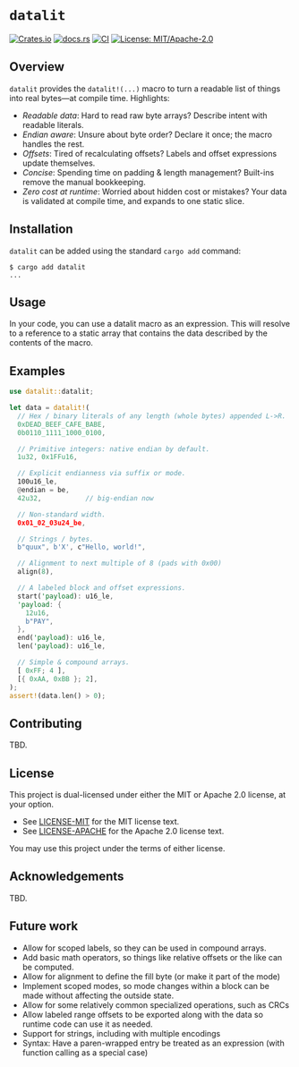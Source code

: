 # `datalit`

[![Crates.io](https://img.shields.io/crates/v/datalit.svg)](https://crates.io/crates/datalit)
[![docs.rs](https://docs.rs/datalit/badge.svg)](https://docs.rs/datalit)
[![CI](https://github.com/naerbnic/datalit/actions/workflows/ci.yaml/badge.svg?branch=main)](https://github.com/naerbnic/datalit/actions/workflows/ci.yaml)
[![License: MIT/Apache-2.0](https://img.shields.io/badge/license-MIT%2FApache--2.0-blue.svg)](https://github.com/naerbnic/datalit#license)

## Overview

`datalit` provides the `datalit!(...)` macro to turn a readable list of things
into real bytes—at compile time. Highlights:

- _Readable data_: Hard to read raw byte arrays? Describe intent with readable
  literals.
- _Endian aware_: Unsure about byte order? Declare it once; the macro
  handles the rest.
- _Offsets_: Tired of recalculating offsets? Labels and
  offset expressions update themselves.
- _Concise_: Spending time on padding & length management? Built-ins remove
  the manual bookkeeping.
- _Zero cost at runtime_: Worried about hidden cost or mistakes? Your data is
  validated at compile time, and expands to one static slice.

## Installation

`datalit` can be added using the standard `cargo add` command:

```shell
$ cargo add datalit
...
```

## Usage

In your code, you can use a datalit macro as an expression. This will resolve
to a reference to a static array that contains the data described by the
contents of the macro.

## Examples

```rust
use datalit::datalit;

let data = datalit!(
  // Hex / binary literals of any length (whole bytes) appended L->R.
  0xDEAD_BEEF_CAFE_BABE,
  0b0110_1111_1000_0100,

  // Primitive integers: native endian by default.
  1u32, 0x1FFu16,

  // Explicit endianness via suffix or mode.
  100u16_le,
  @endian = be,
  42u32,           // big-endian now

  // Non-standard width.
  0x01_02_03u24_be,

  // Strings / bytes.
  b"quux", b'X', c"Hello, world!",

  // Alignment to next multiple of 8 (pads with 0x00)
  align(8),

  // A labeled block and offset expressions.
  start('payload): u16_le,
  'payload: {
    12u16,
    b"PAY",
  },
  end('payload): u16_le,
  len('payload): u16_le,

  // Simple & compound arrays.
  [ 0xFF; 4 ],
  [{ 0xAA, 0xBB }; 2],
);
assert!(data.len() > 0);
```

## Contributing

TBD.

## License

This project is dual-licensed under either the MIT or Apache 2.0 license, at
your option.

- See [LICENSE-MIT](./LICENSE-MIT) for the MIT license text.
- See [LICENSE-APACHE](./LICENSE-APACHE) for the Apache 2.0 license text.

You may use this project under the terms of either license.

## Acknowledgements

TBD.

## Future work

- Allow for scoped labels, so they can be used in compound arrays.
- Add basic math operators, so things like relative offsets or the like can be
  computed.
- Allow for alignment to define the fill byte (or make it part of the mode)
- Implement scoped modes, so mode changes within a block can be made without
  affecting the outside state.
- Allow for some relatively common specialized operations, such as CRCs
- Allow labeled range offsets to be exported along with the data so runtime
  code can use it as needed.
- Support for strings, including with multiple encodings
- Syntax: Have a paren-wrapped entry be treated as an expression (with
  function calling as a special case)
